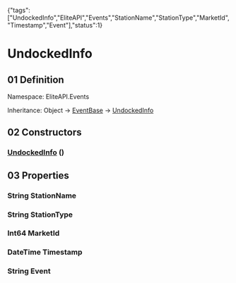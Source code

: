 {"tags":["UndockedInfo","EliteAPI","Events","StationName","StationType","MarketId","Timestamp","Event"],"status":1}

# UndockedInfo

## 01 Definition

Namespace: <span class='code'>EliteAPI.Events</span>

Inheritance: <span class='code'>Object</span> → <span class='code'>[EventBase](../../EliteAPI/Events/EventBase.html)</span> → <span class='code'>[UndockedInfo](../../EliteAPI/Events/UndockedInfo.html)</span>

## 02 Constructors

### <span class='code'>[UndockedInfo](../../EliteAPI/Events/UndockedInfo.html)</span> ()

## 03 Properties

### <span class='code'>String</span> StationName

### <span class='code'>String</span> StationType

### <span class='code'>Int64</span> MarketId

### <span class='code'>DateTime</span> Timestamp

### <span class='code'>String</span> Event

